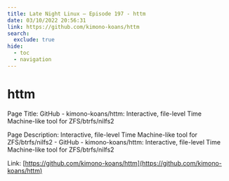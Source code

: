 ```yaml
---
title: Late Night Linux – Episode 197 - httm
date: 03/10/2022 20:56:31
link: https://github.com/kimono-koans/httm
search:
  exclude: true
hide:
  - toc
  - navigation
---
```


# httm

Page Title: GitHub - kimono-koans/httm: Interactive, file-level Time Machine-like tool for ZFS/btrfs/nilfs2

Page Description: Interactive, file-level Time Machine-like tool for ZFS/btrfs/nilfs2 - GitHub - kimono-koans/httm: Interactive, file-level Time Machine-like tool for ZFS/btrfs/nilfs2 

Link: [https://github.com/kimono-koans/httm](https://github.com/kimono-koans/httm)